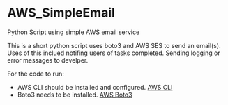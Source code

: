 # AWS_SimpleEmail
Python Script using simple AWS email service

This is a short python script uses boto3 and AWS SES to send an email(s). Uses of this inclued notifing users of tasks completed. Sending logging or error messages to develper. 

For the code to run:
* AWS CLI should be installed and configured. [AWS CLI](https://docs.aws.amazon.com/cli/latest/userguide/getting-started-install.html)
* Boto3 needs to be installed. [AWS Boto3](https://boto3.amazonaws.com/v1/documentation/api/latest/index.html)
